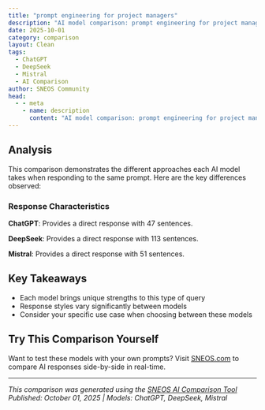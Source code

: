 ```yaml
---
title: "prompt engineering for project managers"
description: "AI model comparison: prompt engineering for project managers..."
date: 2025-10-01
category: comparison
layout: Clean
tags:
  - ChatGPT
  - DeepSeek
  - Mistral
  - AI Comparison
author: SNEOS Community
head:
  - - meta
    - name: description
      content: "AI model comparison: prompt engineering for project managers..."
---
```


<ChatComparison
  title="prompt engineering for project managers"
  prompt="prompt engineering for project managers"
  :responses='{
    "ChatGPT": "Certainly! Here\u2019s a guide on **prompt engineering for project managers**, including example prompts and tips to help project managers interact effectively with AI tools like ChatGPT to improve planning, communication, and decision-making.\n\n---\n\n## What is Prompt Engineering?\n\nPrompt engineering is the practice of crafting specific inputs (prompts) to guide AI models in producing useful, accurate, and relevant outputs. For project managers, well-designed prompts can help generate project plans, meeting agendas, risk assessments, status reports, and more.\n\n---\n\n## Why is Prompt Engineering Useful for Project Managers?\n\n- **Save time** by automating repetitive tasks.\n- **Enhance clarity** in communication.\n- **Improve planning** with better structured outputs.\n- **Identify risks** and mitigation strategies.\n- **Generate creative solutions** for challenges.\n\n---\n\n## Tips for Effective Prompt Engineering for Project Managers\n\n1. **Be Specific:** Provide clear context and state exactly what you need.\n2. **Define the Format:** Specify if you want bullet points, tables, steps, or summaries.\n3. **Set Constraints:** Mention timelines, budget limits, tools, or methodologies.\n4. **Request Examples:** Ask for templates or samples.\n5. **Iterate:** Refine prompts based on output quality.\n\n---\n\n## Example Prompts for Project Managers\n\n### 1. Project Planning\n\n- *\u201CCreate a detailed project plan outline for launching a new mobile app in 6 months using Agile methodology. Include key phases, deliverables, and major milestones.\u201D*\n\n### 2. Risk Management\n\n- *\u201CList the top 5 potential risks in a construction project and suggest mitigation strategies for each.\u201D*\n\n### 3. Status Reporting\n\n- *\u201CGenerate a weekly status report template for a software development project, including sections for progress, blockers, next steps, and team updates.\u201D*\n\n### 4. Meeting Agendas\n\n- *\u201CDraft an agenda for a project kickoff meeting involving stakeholders, developers, and marketing teams. Include time allocations for each item.\u201D*\n\n### 5. Resource Allocation\n\n- *\u201CSuggest an optimal resource allocation plan for a team of 10 working on a 3-month product development project with tasks in design, development, and testing.\u201D*\n\n### 6. Budget Planning\n\n- *\u201CCreate a budget breakdown for an event planning project with categories for venue, catering, marketing, and contingency.\u201D*\n\n### 7. Communication Plans\n\n- *\u201COutline a communication plan for a remote project team using tools like Slack, Zoom, and email. Include frequency and type of updates.\u201D*\n\n---\n\n## Sample Prompt and Response\n\n**Prompt:**  \n\u201CHelp me write a risk assessment for a new software project aimed at healthcare providers. Identify 3 risks and mitigation strategies.\u201D\n\n**Sample AI Response:**  \n1. **Data Security Risks**  \n   - *Mitigation:* Implement end-to-end encryption, regular security audits, and compliance with HIPAA regulations.\n\n2. **Regulatory Compliance Delays**  \n   - *Mitigation:* Engage compliance experts early, maintain documentation, and allocate extra time in the schedule for approvals.\n\n3. **User Adoption Challenges**  \n   - *Mitigation:* Conduct training sessions, gather user feedback, and provide ongoing support.\n\n---\n\nIf you want, I can help you create customized prompts or even assist you with specific project management tasks!",
    "DeepSeek": "Of course. This is an excellent and increasingly crucial topic. Prompt Engineering is not just for developers and data scientists; it\u0027s a fundamental skill for the modern project manager to leverage AI tools effectively.\n\nHere is a comprehensive guide to Prompt Engineering for Project Managers, broken down into **why it matters**, **core principles**, and **practical examples**.\n\n---\n\n### Why Should Project Managers Care About Prompt Engineering?\n\nProject Managers are communicators, planners, and synthesizers of information. AI can be a powerful co-pilot, but only if you can guide it correctly. Good prompt engineering allows you to:\n\n*   **Increase Efficiency:** Automate routine documentation, email drafting, and status reporting.\n*   **Enhance Decision-Making:** Get structured analysis of risks, options, and stakeholder perspectives.\n*   **Improve Planning:** Generate project plans, breakdown structures, and dependency maps faster.\n*   **Boost Creativity:** Brainstorm solutions, mitigate risks, and develop communication strategies.\n*   **Manage Complexity:** Summarize long documents (like contracts or technical specs) and extract key action items.\n\nIn short, it makes you a more effective and strategic leader by offloading administrative and analytical tasks to AI.\n\n---\n\n### The Core Principles of Prompt Engineering for PMs\n\nThink of prompting like briefing a very smart, but very literal, junior assistant. You must be clear, specific, and provide context.\n\n#### 1. **Be Specific and Provide Context**\nThe AI doesn\u0027t know your project. You have to tell it.\n\n*   **Bad Prompt:** \u0060Create a project plan.\u0060\n*   **Good Prompt:** \u0060Act as an experienced IT project manager. Create a high-level project plan for a 6-month project to develop a new mobile banking app for a regional bank. The key phases are Discovery, UI/UX Design, Development, Security Testing, and Launch. Assume an Agile methodology with 2-week sprints.\u0060\n\n#### 2. **Assign a Persona**\nThis sets the tone and expertise for the response.\n\n*   **Example:** \u0060You are a senior project manager with 15 years of experience in construction. Explain the critical path method to a new apprentice as if they were hearing about it for the first time.\u0060\n\n#### 3. **Define the Output Format**\nTell the AI exactly how you want the information structured.\n\n*   **Example:** \u0060List the top 5 risks for the mobile banking app project. Present them in a table with columns for: Risk Description, Probability (High/Medium/Low), Impact (High/Medium/Low), and Mitigation Strategy.\u0060\n\n#### 4. **Use Step-by-Step Instructions**\nBreak down complex tasks to get better, more accurate results.\n\n*   **Example:** \u0060Step 1: Identify the key stakeholders for a software migration project. Step 2: For each stakeholder, list their primary concerns. Step 3: Draft a brief, personalized communication for each one, announcing the project kick-off.\u0060\n\n#### 5. **Provide Examples (Few-Shot Prompting)**\nShow the AI the format or style you want by giving it an example.\n\n*   **Example:** \u0060I need to write user stories. Here is an example: \u0022As a logged-in user, I want to reset my password so that I can regain access to my account if I forget it.\u0022 Now, write three similar user stories for a feature where a user can view their transaction history.\u0060\n\n#### 6. **Iterate and Refine**\nYour first prompt might not be perfect. Treat it like a conversation.\n\n*   **Initial Prompt:** \u0060Give me a communication plan.\u0060\n*   **Refined Prompt:** \u0060That\u0027s a good start. Now, make the communication plan more detailed, focusing specifically on the \u0022Development\u0022 phase and add a column for the communication channel (e.g., Email, Slack, Jira).\u0060\n\n---\n\n### Practical Prompt Templates for Project Managers\n\nHere are templates you can adapt for your daily work.\n\n#### 1. **Project Charter \u0026 Scope Definition**\n\u003E **Prompt:** \u0022Act as a project management expert. Draft a project charter for [Project Name]. The goal is to [State Project Goal]. Key objectives are [List 2-3 objectives]. The main stakeholders are [List Key Stakeholders]. The budget is approximately [Budget] and the deadline is [Deadline]. Include sections for: Project Purpose, Objectives, Success Criteria, High-Level Scope, Key Deliverables, Milestones, and Known Risks.\u0022\n\n#### 2. **Risk Identification \u0026 Analysis**\n\u003E **Prompt:** \u0022You are a risk management specialist. For a project involving [Project Type, e.g., implementing a new CRM system], brainstorm a list of 10 potential project risks. Categorize them as Technical, Operational, Financial, or Scheduling risks. For the top 3 highest-impact risks, provide a detailed mitigation and contingency plan in a table.\u0022\n\n#### 3. **Stakeholder Communication**\n\u003E **Prompt:** \u0022I need to communicate a [Type of News, e.g., 2-week project delay] to a stakeholder group of [Stakeholder Group, e.g., non-technical clients]. Draft a clear, concise, and empathetic email that explains the situation, the reason for the delay, the new timeline, and the next steps. Maintain a professional and reassuring tone.\u0022\n\n#### 4. **Meeting Agendas \u0026 Summaries**\n\u003E **Prompt (for generating an agenda):** \u0022Create a detailed agenda for a [Type of Meeting, e.g., Sprint Retrospective] meeting. The main topics to cover are [List 2-3 topics]. Allocate time for each topic and include a section for action items.\u0022\n\u003E **Prompt (for summarizing notes):** \u0022Below are my raw notes from a project status meeting. Please summarize them into clear, bullet-point minutes. Extract key decisions and list action items with owners and due dates.\n\u003E\n\u003E **[Paste your raw notes here]**\u0022\n\n#### 5. **Requirements \u0026 User Stories**\n\u003E **Prompt:** \u0022Based on the following feature description, generate 5-7 detailed user stories in the standard \u0022As a [type of user], I want to [action], so that [benefit]\u0022 format. Ensure they include clear acceptance criteria.\n\u003E\n\u003E **Feature:** [Describe the feature, e.g., \u0027A searchable knowledge base for customer support agents\u0027]\u0022\n\n#### 6. **Problem-Solving \u0026 Brainstorming**\n\u003E **Prompt:** \u0022Our team is facing [Describe the Problem, e.g., \u0027low velocity and missed sprint commitments\u0027]. Brainstorm 5 potential root causes and for each cause, suggest 2-3 actionable solutions we could implement in the next sprint.\u0022\n\n#### 7. **Creating Training Materials**\n\u003E **Prompt:** \u0022Explain the concept of [Complex Concept, e.g., \u0027Waterfall vs. Agile methodology\u0027] to a group of new interns who have no prior project management knowledge. Use simple analogies and provide a comparison table.\u0022\n\n---\n\n### Pro-Tips and Best Practices\n\n1.  **Keep a \u0022Prompt Library\u0022:** Save your most effective prompts in a document or note-taking app. Reuse and refine them.\n2.  **Prime the AI for Long Sessions:** Start a new chat session for a new project or topic. You can \u0022prime\u0022 the AI at the beginning: \u0022You are my expert project management assistant for a project called \u0027Phoenix\u0027. I will be asking you questions about planning, risks, and communications for this project. Ask me for any context you need.\u0022\n3.  **Be Wary of Confidential Information:** **Never** paste sensitive, proprietary, or personally identifiable information (PII) into a public AI tool. Use generic terms or placeholders.\n4.  **Fact-Check Everything:** AI can \u0022hallucinate\u0022 and generate plausible but incorrect information, especially about facts, figures, and names. Always verify critical output.\n\nBy mastering prompt engineering, you transform AI from a novelty into a strategic partner, freeing up your time to focus on true leadership: guiding your team, managing stakeholders, and ensuring project success.",
    "Mistral": "Prompt engineering is a crucial skill for project managers, especially when working with AI tools like language models. Effective prompt engineering can help you get more accurate and relevant responses, saving time and improving decision-making. Here are some strategies and examples tailored for project managers:\n\n### 1. **Clear and Specific Instructions**\nBe precise about what you need. Vague prompts can lead to irrelevant or incomplete responses.\n\n**Example:**\n- **Vague Prompt:** \u0022Tell me about project management.\u0022\n- **Specific Prompt:** \u0022Provide a detailed overview of the Agile project management methodology, including its key principles and benefits.\u0022\n\n### 2. **Structured Requests**\nBreak down your request into structured components to ensure all necessary information is covered.\n\n**Example:**\n- **Unstructured Prompt:** \u0022What are the steps to create a project plan?\u0022\n- **Structured Prompt:** \u0022List the steps to create a project plan, including defining objectives, identifying stakeholders, creating a timeline, and allocating resources.\u0022\n\n### 3. **Contextual Information**\nProvide context to help the AI understand the specifics of your project or situation.\n\n**Example:**\n- **Without Context:** \u0022How do I manage a project?\u0022\n- **With Context:** \u0022How do I manage a software development project with a team of 10 developers and a deadline of 6 months?\u0022\n\n### 4. **Use of Examples**\nInclude examples to guide the AI in the direction you want.\n\n**Example:**\n- **Without Examples:** \u0022What are some common risks in project management?\u0022\n- **With Examples:** \u0022What are some common risks in project management, such as scope creep, budget overruns, and resource shortages?\u0022\n\n### 5. **Iterative Refinement**\nStart with a broad prompt and refine it based on the initial responses to get more detailed information.\n\n**Example:**\n- **Initial Prompt:** \u0022What are the key components of a project charter?\u0022\n- **Refined Prompt:** \u0022Provide a detailed explanation of each component of a project charter, including the project purpose, objectives, scope, and stakeholders.\u0022\n\n### 6. **Hypothetical Scenarios**\nUse hypothetical scenarios to explore potential outcomes and strategies.\n\n**Example:**\n- **Hypothetical Scenario:** \u0022If a key team member leaves the project halfway through, what steps should be taken to mitigate the impact?\u0022\n\n### 7. **Comparative Analysis**\nAsk for comparisons to understand the pros and cons of different approaches.\n\n**Example:**\n- **Comparative Prompt:** \u0022Compare and contrast the Waterfall and Agile project management methodologies, highlighting their strengths and weaknesses.\u0022\n\n### 8. **Actionable Insights**\nRequest actionable insights and recommendations rather than just information.\n\n**Example:**\n- **Information Prompt:** \u0022What are the benefits of using a Gantt chart?\u0022\n- **Actionable Prompt:** \u0022Provide recommendations on how to effectively use a Gantt chart to manage project timelines and dependencies.\u0022\n\n### 9. **Feedback Loop**\nIncorporate feedback from the AI\u0027s responses to refine your prompts and improve the quality of the information you receive.\n\n**Example:**\n- **Initial Feedback:** \u0022The information on risk management is too general. Can you provide more specific strategies for mitigating financial risks?\u0022\n\n### 10. **Use of Templates**\nCreate templates for common queries to standardize the way you ask for information.\n\n**Example:**\n- **Template:** \u0022Provide a step-by-step guide for [specific task], including [key components] and [relevant examples].\u0022\n\n### Practical Examples:\n\n1. **Risk Management:**\n   - **Prompt:** \u0022List the top 5 risks in software development projects and provide strategies to mitigate each one.\u0022\n\n2. **Resource Allocation:**\n   - **Prompt:** \u0022How can I effectively allocate resources in a project with limited budget and tight deadlines? Provide examples of successful strategies.\u0022\n\n3. **Stakeholder Communication:**\n   - **Prompt:** \u0022What are the best practices for communicating with stakeholders throughout the project lifecycle? Include examples of effective communication tools and techniques.\u0022\n\n4. **Project Scheduling:**\n   - **Prompt:** \u0022Create a sample project schedule for a 6-month software development project, including key milestones, deliverables, and dependencies.\u0022\n\nBy applying these strategies, project managers can leverage AI tools more effectively, ensuring they get the information they need to make informed decisions and manage projects successfully."
  }'
  published-date="15:21"
/>

## Analysis

This comparison demonstrates the different approaches each AI model takes when responding to the same prompt. Here are the key differences observed:

### Response Characteristics

**ChatGPT**: Provides a direct response with 47 sentences. 

**DeepSeek**: Provides a direct response with 113 sentences. 

**Mistral**: Provides a direct response with 51 sentences. 

## Key Takeaways

- Each model brings unique strengths to this type of query
- Response styles vary significantly between models
- Consider your specific use case when choosing between these models

## Try This Comparison Yourself

Want to test these models with your own prompts? Visit [SNEOS.com](https://sneos.com) to compare AI responses side-by-side in real-time.

---

*This comparison was generated using the [SNEOS AI Comparison Tool](https://sneos.com)*
*Published: October 01, 2025 | Models: ChatGPT, DeepSeek, Mistral*
